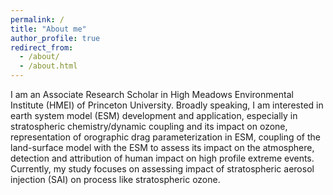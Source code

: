 ```yaml
---
permalink: /
title: "About me"
author_profile: true
redirect_from: 
  - /about/
  - /about.html
---
```


I am an Associate Research Scholar in High Meadows Environmental Institute (HMEI) of Princeton University. Broadly speaking, I am interested in earth system model (ESM) development and application, especially in stratospheric chemistry/dynamic coupling and its impact on ozone, representation of orographic drag parameterization in ESM, coupling of the land-surface model with the ESM to assess its impact on the atmosphere, detection and attribution of human impact on high profile extreme events. Currently, my study focuses on assessing impact of stratospheric aerosol injection (SAI) on process like stratospheric ozone.

